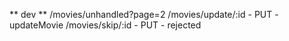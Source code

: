 ** dev **
/movies/unhandled?page=2
/movies/update/:id - PUT - updateMovie
/movies/skip/:id  - PUT - rejected